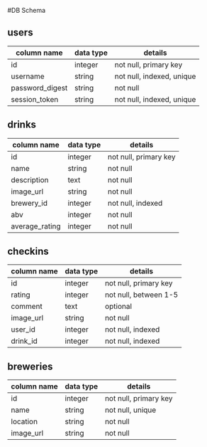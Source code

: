 #DB Schema

## users
column name     | data type | details
----------------|-----------|-----------------------
id              | integer   | not null, primary key
username        | string    | not null, indexed, unique
password_digest | string    | not null
session_token   | string    | not null, indexed, unique

## drinks
column name | data type | details
---------------|-----------|-----------------------
id             | integer   | not null, primary key
name           | string    | not null
description    | text      | not null
image_url      | string    | not null
brewery_id     | integer   | not null, indexed
abv            | integer   | not null
average_rating | integer   | not null

## checkins
 column name    | data type | details               
----------------|-----------|-----------------------
 id             | integer   | not null, primary key
 rating         | integer   | not null, between 1-5
 comment        | text      | optional              
 image_url      | string    | not null              
 user_id        | integer   | not null, indexed     
 drink_id       | integer   | not null, indexed     

## breweries
 column name | data type | details                   
-------------|-----------|---------------------------
 id          | integer   | not null, primary key     
 name        | string    | not null, unique          
 location    | string    | not null       
 image_url   | string    | not null       
